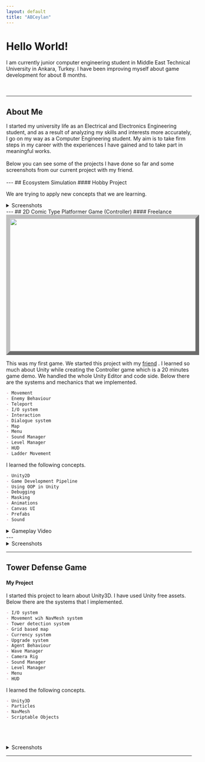```yaml
---
layout: default
title: "ABCeylan"
---
```



  

# Hello World!
<div>
   I am currently junior computer engineering student in Middle East Technical University in Ankara, Turkey. I have been improving myself about game development for about 8 months.
  <br>
  <br>
  <br>
</div>


---
## About Me
<div>
  I started my university life as an Electrical and Electronics Engineering student, and as a result of analyzing my skills and interests more accurately, I go on my way as a Computer Engineering student. My aim is to take firm steps in my career with the experiences I have gained and to take part in meaningful works. 
  <br>
 <br>
  Below you can see some of the projects I have done so far and some screenshots from our current project with my friend.
 
  <br>
  <br>
</div>
---
## Ecosystem Simulation
#### Hobby Project

We are trying to apply new concepts that we are learning.
<details>
  <summary>Screenshots</summary> 

<img src="https://user-images.githubusercontent.com/81684850/164103511-75ee3979-73a2-47d8-b9bf-dd6083de54d3.jpeg" width="640" height="360" style="border:10px outset silver;">

<img src="https://user-images.githubusercontent.com/81684850/164103748-263d4b77-2b8d-450e-a5f8-d2e2744fd170.jpeg" width="640" height="360" style="border:10px outset silver;">
<img src="https://user-images.githubusercontent.com/81684850/164104650-c2efb0e9-ab5d-4016-8b31-df2b5b039823.jpeg" width="640" height="360" style="border:10px outset silver;">
<img src="https://user-images.githubusercontent.com/81684850/164104667-530062d8-901e-46cc-9170-ca90fb9f3d13.jpeg" width="640" height="360" style="border:10px outset silver;">
</details>
---
## 2D Comic Type Platformer Game (Controller)
#### Freelance
<img src="https://user-images.githubusercontent.com/81684850/158016164-512a0a90-dd57-4523-a0ac-b2ac11c1f3c5.png" width="640" height="360" style="border:10px outset silver;">

This was my first game. We started this project with my <a href="https://fahnucc.github.io/">friend</a> . I learned so much about Unity while creating the Controller game which is a 20 minutes game demo. We handled the whole Unity Editor and code side. Below there are the systems and mechanics that we implemented.  

```markdown
- Movement 
- Enemy Behaviour
- Teleport 
- I/O system
- Interaction
- Dialogue system
- Map
- Menu
- Sound Manager
- Level Manager
- HUD
- Ladder Movement
```

I learned the following concepts.  

```markdown
- Unity2D
- Game Development Pipeline
- Using OOP in Unity
- Debugging
- Masking
- Animations
- Canvas UI
- Prefabs
- Sound
```

<details>
  <summary>Gameplay Video</summary>

<iframe width="560" height="315" src="https://www.youtube.com/embed/tG4yhZKnUNg" title="YouTube video player" frameborder="0" allow="accelerometer; autoplay; clipboard-write; encrypted-media; gyroscope; picture-in-picture" allowfullscreen></iframe>
  
  </details>
  ---
<details>
  <summary>Screenshots</summary>
  
<img src="https://user-images.githubusercontent.com/81684850/158018066-d2a88f5c-76b4-4066-91dd-811b7ddf6131.png" width="640" height="360" style="border:10px outset silver;">
<br>
<br>
<img src="https://user-images.githubusercontent.com/81684850/158018071-6f47f477-d149-4c8e-a27f-8754a7254889.png" width="640" height="360" style="border:10px outset silver;">

<br>
<br>
<img src="https://user-images.githubusercontent.com/81684850/158018190-2816361e-302a-4ca8-bb2f-40f9f0d6c420.png" width="640" height="360" style="border:10px outset silver;">
<br>
<br>

<img src="https://user-images.githubusercontent.com/81684850/158018214-51a32969-6a9c-4981-86fa-3a2e9ae0ecbf.png" width="640" height="360" style="border:10px outset silver;">
<br>
<br>
<img src="https://user-images.githubusercontent.com/81684850/158018217-bc1b957a-3daf-42e8-b3da-d246c5688114.png" width="640" height="360" style="border:10px outset silver;">
<br>
<br>
<img src="https://user-images.githubusercontent.com/81684850/158018278-ef8db34c-abeb-43eb-9f8d-dbfce945f295.png" width="640" height="360" style="border:10px outset silver;">
<br>
<br>
<br>
</details>

---
## Tower Defense Game
#### My Project

  


I started this project to learn about Unity3D. I have used Unity free assets. Below there are the systems that I implemented. 

```markdown
- I/O system
- Movement wih NavMesh system
- Tower detection system
- Grid based map
- Currency system
- Upgrade system
- Agent Behaviour
- Wave Manager
- Camera Rig
- Sound Manager
- Level Manager
- Menu 
- HUD
```

I learned the following concepts.  

```markdown
- Unity3D
- Particles
- NavMesh
- Scriptable Objects
```
  <br>
  <br>
  <br>
  <details>
  <summary>Screenshots</summary>
  <img src="https://user-images.githubusercontent.com/81684850/158018609-8717409b-597a-4f29-ae56-c114c14dff1a.png" width="640" height="360" style="border:10px outset silver;">
  <br>
  <br>
  <img src="https://user-images.githubusercontent.com/81684850/158018612-6c71ee4d-51a5-43be-a1ca-bb3826332c27.png" width="640" height="360" style="border:10px outset silver;">
  <br>
  <br>
  <img src="https://user-images.githubusercontent.com/81684850/158018615-594ba7c7-930b-4d33-a51d-ce3d55c3723c.png" width="640" height="360" style="border:10px outset silver;">
  <br>
  <br>
  <img src="https://user-images.githubusercontent.com/81684850/158018621-0bc9b772-d1ed-4b21-9daa-c6433a96be7d.png" width="640" height="360" style="border:10px outset silver;">
  <br>
  <br>
  </details>



---

  




  




